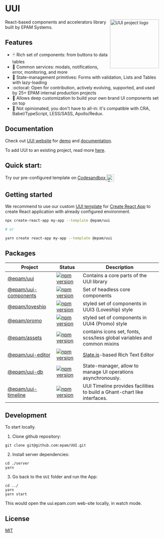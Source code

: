 # UUI
<img align="right" width="160" height="160"
     alt="UUI project logo"
     src="https://static.cdn.epam.com/uploads/690afa39a93c88c4dd13758fe1d869d5/EPM-UUI/Images/uui-logo-readme.svg">

React-based components and accelerators library built by EPAM Systems.

## Features

- :black_joker: Rich set of components: from buttons to data tables
- :rocket: Common services: modals, notifications, error, monitoring, and more
- :wrench: State-management primitives: Forms with validation, Lists and Tables with lazy-loading
- :octocat: Open for contribution, actively evolving, supported, and used by 25+ EPAM internal production projects
- :lipstick: Allows deep customization to build your own brand UI components set on top
- :memo: Not opinionated, you don't have to all-in: it's compatible with CRA, Babel/TypeScript, LESS/SASS, Apollo/Redux.

## Documentation

Check out [UUI website](https://uui.epam.com) for [demo](https://uui.epam.com/demo) and [documentation](https://uui.epam.com/documents?id=overview&mode=doc&skin=UUI4_promo).

To add UUI to an existing project, read more [here](https://uui.epam.com/documents?id=gettingStarted).

## Quick start:

Try our pre-configured template on
    <a href="https://codesandbox.io/s/uui-w4i61" target="_blank">
        Codesandbox
        <img
            width="24"
            height="24"
            alt="Codesandbox"
            align="center"
            src="https://camo.githubusercontent.com/ccf186cd931b6a61cf49bd0a3aeacb2d73be7e91210453571bdcf9f5b1057173/687474703a2f2f63646e2e656d6265642e6c792f70726f7669646572732f6c6f676f732f636f646573616e64626f782e706e67"
        />
    </a>

## Getting started

We recommend to use our custom [UUI template](https://www.npmjs.com/package/@epam/cra-template-uui) for [Create React App](https://reactjs.org/docs/create-a-new-react-app.html) to create React application with already configured environment.

```sh
npx create-react-app my-app --template @epam/uui

# or

yarn create react-app my-app --template @epam/uui
```

## Packages

| Project | Status | Description |
|---------|--------|-------------|
| [@epam/uui](https://github.com/epam/UUI/tree/main/uui)          | [![npm version](https://badge.fury.io/js/@epam%2Fuui.svg)](https://www.npmjs.com/package/@epam%2Fuui) | Contains a core parts of the UUI library |
| [@epam/uui-components](https://github.com/epam/UUI/tree/main/uui-components)          | [![npm version](https://badge.fury.io/js/@epam%2Fuui-components.svg)](https://www.npmjs.com/package/@epam%2Fuui-components) | Set of headless core components |
| [@epam/loveship](https://github.com/epam/UUI/tree/main/loveship)          | [![npm version](https://badge.fury.io/js/@epam%2Floveship.svg)](https://www.npmjs.com/package/@epam%2Floveship) | styled set of components in UUI3 (Loveship) style |
| [@epam/promo](https://github.com/epam/UUI/tree/main/epam-promo)          | [![npm version](https://badge.fury.io/js/@epam%promo.svg)](https://www.npmjs.com/package/@epam%promo) | styled set of components in UUI4 (Promo) style |
| [@epam/assets](https://github.com/epam/UUI/tree/main/epam-assets)          | [![npm version](https://badge.fury.io/js/@epam%assets.svg)](https://www.npmjs.com/package/@epam%assets) |  contains icons set, fonts, scss/less global variables and common mixins |
| [@epam/uui-editor](https://github.com/epam/UUI/tree/main/uui-editor)          | [![npm version](https://badge.fury.io/js/@epam%2Fuui-editor.svg)](https://www.npmjs.com/package/@epam%2Fuui-editor) | [Slate.js](https://www.slatejs.org/)-based Rich Text Editor |
| [@epam/uui-db](https://github.com/epam/UUI/tree/main/uui-db)          | [![npm version](https://badge.fury.io/js/@epam%2Fuui-db.svg)](https://www.npmjs.com/package/@epam%2Fuui-db) | State-manager, allow to manage UI operations asynchronously. |
| [@epam/uui-timeline](https://github.com/epam/UUI/tree/main/uui-timeline)          | [![npm version](https://badge.fury.io/js/@epam%2Fuui-timeline.svg)](https://www.npmjs.com/package/@epam%2Fuui-timeline) | UUI Timeline provides facilities to build a Ghant-chart like interfaces. |


## Development

To start locally.

1. Clone github repository:

```
git clone git@github.com:epam/UUI.git
```

2. Install server dependencies:

```
cd ./server
yarn
```
3. Go back to the `UUI` folder and run the App:

```
cd ../
yarn
yarn start
```

This would open the uui.epam.com web-site locally, in watch mode.


## License

[MIT](./LICENCE.MD)
